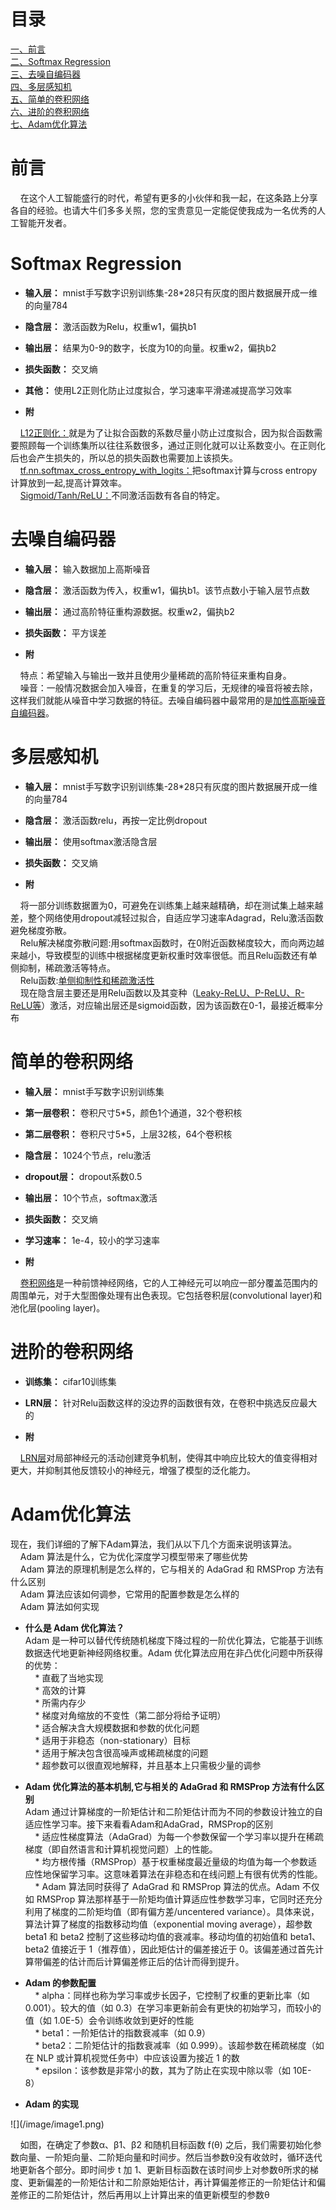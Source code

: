 # 目录</br>

[一、前言](#1)<br>
[二、Softmax Regression](#2)<br>
[三、去噪自编码器](#3)<br>
[四、多层感知机](#4)<br>
[五、简单的卷积网络](#5)<br>
[六、进阶的卷积网络](#6)<br>
[七、Adam优化算法](#7)<br>

<h1 id='1'>前言</h1>

&nbsp;&nbsp;&nbsp;&nbsp;在这个人工智能盛行的时代，希望有更多的小伙伴和我一起，在这条路上分享各自的经验。也请大牛们多多关照，您的宝贵意见一定能促使我成为一名优秀的人工智能开发者。<br>

<h1 id='2'>Softmax Regression</h1>

* **输入层：** mnist手写数字识别训练集-28*28只有灰度的图片数据展开成一维的向量784</br>
* **隐含层：** 激活函数为Relu，权重w1，偏执b1</br>
* **输出层：** 结果为0-9的数字，长度为10的向量。权重w2，偏执b2</br>
* **损失函数：** 交叉熵</br>
* **其他：** 使用L2正则化防止过度拟合，学习速率平滑递减提高学习效率</br>

* **附**</br>

&nbsp;&nbsp;&nbsp;&nbsp;<a href="https://blog.csdn.net/u012162613/article/details/44261657">L12正则化：</a>就是为了让拟合函数的系数尽量小防止过度拟合，因为拟合函数需要照顾每一个训练集所以往往系数很多，通过正则化就可以让系数变小。在正则化后也会产生损失的，所以总的损失函数也需要加上该损失。</br>
&nbsp;&nbsp;&nbsp;&nbsp;<a href="https://blog.csdn.net/zchang81/article/details/70225220">tf.nn.softmax_cross_entropy_with_logits：</a>把softmax计算与cross entropy计算放到一起,提高计算效率。</br>
&nbsp;&nbsp;&nbsp;&nbsp;<a href="https://blog.csdn.net/zchang81/article/details/70225220">Sigmoid/Tanh/ReLU：</a>不同激活函数有各自的特定。</br>

<h1 id='3'>去噪自编码器</h1>

* **输入层：** 输入数据加上高斯噪音</br>
* **隐含层：** 激活函数为传入，权重w1，偏执b1。该节点数小于输入层节点数</br>
* **输出层：** 通过高阶特征重构源数据。权重w2，偏执b2</br>
* **损失函数：** 平方误差</br>

* **附**</br>

&nbsp;&nbsp;&nbsp;&nbsp;特点：希望输入与输出一致并且使用少量稀疏的高阶特征来重构自身。</br>
&nbsp;&nbsp;&nbsp;&nbsp;噪音：一般情况数据会加入噪音，在重复的学习后，无规律的噪音将被去除，这样我们就能从噪音中学习数据的特征。去噪自编码器中最常用的是<a href="https://blog.csdn.net/u012936765/article/details/53200918">加性高斯噪音自编码器</a>。</br>

<h1 id='4'>多层感知机</h1>

* **输入层：** mnist手写数字识别训练集-28*28只有灰度的图片数据展开成一维的向量784</br>
* **隐含层：** 激活函数relu，再按一定比例dropout</br>
* **输出层：** 使用softmax激活隐含层</br>
* **损失函数：** 交叉熵</br>

* **附**</br>

&nbsp;&nbsp;&nbsp;&nbsp;将一部分训练数据置为0，可避免在训练集上越来越精确，却在测试集上越来越差，整个网络使用dropout减轻过拟合，自适应学习速率Adagrad，Relu激活函数避免梯度弥散。</br>
&nbsp;&nbsp;&nbsp;&nbsp;Relu解决梯度弥散问题:用softmax函数时，在0附近函数梯度较大，而向两边越来越小，导致模型的训练中根据梯度更新权重时效率很低。而且Relu函数还有单侧抑制，稀疏激活等特点。</br>
&nbsp;&nbsp;&nbsp;&nbsp;Relu函数:<a href="https://www.zhihu.com/question/52020211?from=profile_question_card">单侧抑制性和稀疏激活性</a></br>
&nbsp;&nbsp;&nbsp;&nbsp;现在隐含层主要还是用Relu函数以及其变种（<a href="https://blog.csdn.net/u013146742/article/details/51986575">Leaky-ReLU、P-ReLU、R-ReLU等</a>）激活，对应输出层还是sigmoid函数，因为该函数在0-1，最接近概率分布</br>

<h1 id='5'>简单的卷积网络</h1>

* **输入层：** mnist手写数字识别训练集</br>
* **第一层卷积：** 卷积尺寸5*5，颜色1个通道，32个卷积核</br>
* **第二层卷积：** 卷积尺寸5*5，上层32核，64个卷积核</br>
* **隐含层：** 1024个节点，relu激活</br>
* **dropout层：** dropout系数0.5</br>
* **输出层：** 10个节点，softmax激活</br>
* **损失函数：** 交叉熵</br>
* **学习速率：** 1e-4，较小的学习速率</br>

* **附**</br>

&nbsp;&nbsp;&nbsp;&nbsp;<a href="https://blog.csdn.net/bea_tree/article/details/51376577">卷积网络</a>是一种前馈神经网络，它的人工神经元可以响应一部分覆盖范围内的周围单元，对于大型图像处理有出色表现。它包括卷积层(convolutional layer)和池化层(pooling layer)。</br>

<h1 id='6'>进阶的卷积网络</h1>

* **训练集：** cifar10训练集</br>
* **LRN层：** 针对Relu函数这样的没边界的函数很有效，在卷积中挑选反应最大的</br>


* **附**</br>

&nbsp;&nbsp;&nbsp;&nbsp;<a href="https://blog.csdn.net/yangdashi888/article/details/77918311">LRN层</a>对局部神经元的活动创建竞争机制，使得其中响应比较大的值变得相对更大，并抑制其他反馈较小的神经元，增强了模型的泛化能力。</br>

<h1 id='7'>Adam优化算法</h1>

现在，我们详细的了解下Adam算法，我们从以下几个方面来说明该算法。</br>
&nbsp;&nbsp;&nbsp;&nbsp;Adam 算法是什么，它为优化深度学习模型带来了哪些优势</br>
&nbsp;&nbsp;&nbsp;&nbsp;Adam 算法的原理机制是怎么样的，它与相关的 AdaGrad 和 RMSProp 方法有什么区别</br>
&nbsp;&nbsp;&nbsp;&nbsp;Adam 算法应该如何调参，它常用的配置参数是怎么样的</br>
&nbsp;&nbsp;&nbsp;&nbsp;Adam 算法如何实现</br>

* **什么是 Adam 优化算法？**</br>
Adam 是一种可以替代传统随机梯度下降过程的一阶优化算法，它能基于训练数据迭代地更新神经网络权重。Adam 优化算法应用在非凸优化问题中所获得的优势：</br>
&nbsp;&nbsp;&nbsp;&nbsp;* 直截了当地实现</br>
&nbsp;&nbsp;&nbsp;&nbsp;* 高效的计算</br>
&nbsp;&nbsp;&nbsp;&nbsp;* 所需内存少</br>
&nbsp;&nbsp;&nbsp;&nbsp;* 梯度对角缩放的不变性（第二部分将给予证明）</br>
&nbsp;&nbsp;&nbsp;&nbsp;* 适合解决含大规模数据和参数的优化问题</br>
&nbsp;&nbsp;&nbsp;&nbsp;* 适用于非稳态（non-stationary）目标</br>
&nbsp;&nbsp;&nbsp;&nbsp;* 适用于解决包含很高噪声或稀疏梯度的问题</br>
&nbsp;&nbsp;&nbsp;&nbsp;* 超参数可以很直观地解释，并且基本上只需极少量的调参</br>

* **Adam 优化算法的基本机制,它与相关的 AdaGrad 和 RMSProp 方法有什么区别**</br>
Adam 通过计算梯度的一阶矩估计和二阶矩估计而为不同的参数设计独立的自适应性学习率。接下来看看Adam和AdaGrad，RMSProp的区别</br>
&nbsp;&nbsp;&nbsp;&nbsp;* 适应性梯度算法（AdaGrad）为每一个参数保留一个学习率以提升在稀疏梯度（即自然语言和计算机视觉问题）上的性能。</br>
&nbsp;&nbsp;&nbsp;&nbsp;* 均方根传播（RMSProp）基于权重梯度最近量级的均值为每一个参数适应性地保留学习率。这意味着算法在非稳态和在线问题上有很有优秀的性能。</br>
&nbsp;&nbsp;&nbsp;&nbsp;* Adam 算法同时获得了 AdaGrad 和 RMSProp 算法的优点。Adam 不仅如 RMSProp 算法那样基于一阶矩均值计算适应性参数学习率，它同时还充分利用了梯度的二阶矩均值（即有偏方差/uncentered variance）。具体来说，算法计算了梯度的指数移动均值（exponential moving average），超参数 beta1 和 beta2 控制了这些移动均值的衰减率。移动均值的初始值和 beta1、beta2 值接近于 1（推荐值），因此矩估计的偏差接近于 0。该偏差通过首先计算带偏差的估计而后计算偏差修正后的估计而得到提升。</br>

* **Adam 的参数配置**</br>
&nbsp;&nbsp;&nbsp;&nbsp;* alpha：同样也称为学习率或步长因子，它控制了权重的更新比率（如 0.001）。较大的值（如 0.3）在学习率更新前会有更快的初始学习，而较小的值（如 1.0E-5）会令训练收敛到更好的性能</br>
&nbsp;&nbsp;&nbsp;&nbsp;* beta1：一阶矩估计的指数衰减率（如 0.9）</br>
&nbsp;&nbsp;&nbsp;&nbsp;* beta2：二阶矩估计的指数衰减率（如 0.999）。该超参数在稀疏梯度（如在 NLP 或计算机视觉任务中）中应该设置为接近 1 的数</br>
&nbsp;&nbsp;&nbsp;&nbsp;* epsilon：该参数是非常小的数，其为了防止在实现中除以零（如 10E-8）</br>

* **Adam 的实现**</br>

<div center>![](/image/image1.png)</div>

&nbsp;&nbsp;&nbsp;&nbsp;如图，在确定了参数α、β1、β2 和随机目标函数 f(θ) 之后，我们需要初始化参数向量、一阶矩向量、二阶矩向量和时间步。然后当参数θ没有收敛时，循环迭代地更新各个部分。即时间步 t 加 1、更新目标函数在该时间步上对参数θ所求的梯度、更新偏差的一阶矩估计和二阶原始矩估计，再计算偏差修正的一阶矩估计和偏差修正的二阶矩估计，然后再用以上计算出来的值更新模型的参数θ


